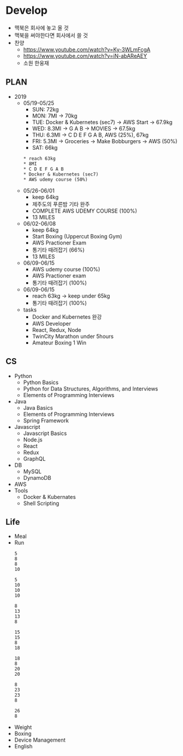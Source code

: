 # Develop
* 맥북은 회사에 놓고 올 것
* 맥북을 써야한다면 회사에서 쓸 것
* 찬양
  * https://www.youtube.com/watch?v=Ky-3WLmFcgA
  * https://www.youtube.com/watch?v=iN-abAReAEY
  * 소원 한웅재
## PLAN
* 2019
  * 05/19-05/25
    * SUN: 72kg
    * MON: 7MI -> 70kg
    * TUE: Docker & Kubernetes (sec7) -> AWS Start -> 67.9kg
    * WED: 8.3MI -> G A B -> MOVIES -> 67.5kg
    * THU: 6.3MI -> C D E F G A B, AWS (25%), 67kg
    * FRI: 5.3MI -> Groceries -> Make Bobburgers -> AWS (50%)
    * SAT: 66kg
    ```
    * reach 63kg
    * 8MI
    * C D E F G A B
    * Docker & Kubernetes (sec7)
    * AWS udemy course (50%)
    ```
  * 05/26-06/01
    * keep 64kg
    * 제주도의 푸른밤 기타 완주
    * COMPLETE AWS UDEMY COURSE (100%)
    * 13 MILES
  * 06/02-06/08
    * keep 64kg
    * Start Boxing (Uppercut Boxing Gym)
    * AWS Practioner Exam
    * 통기타 때려잡기 (66%)
    * 13 MILES
  * 06/09-06/15
    * AWS udemy course (100%)
    * AWS Practioner exam
    * 통기타 때려잡기 (100%)
  * 06/09-06/15
    * reach 63kg -> keep under 65kg
    * 통기타 때려잡기 (100%)
  * tasks
    * Docker and Kubernetes 완강
    * AWS Developer
    * React, Redux, Node
    * TwinCity Marathon under 5hours
    * Amateur Boxing 1 Win

## CS
* Python
  * Python Basics
  * Python for Data Structures, Algorithms, and Interviews
  * Elements of Programming Interviews
* Java
  * Java Basics
  * Elements of Programming Interviews
  * Spring Framework
* Javascript
  * Javascript Basics
  * Node.js
  * React
  * Redux
  * GraphQL
* DB
  * MySQL
  * DynamoDB
* AWS
* Tools
  * Docker & Kubernates
  * Shell Scripting
  
## Life
* Meal
* Run
  ```
  5
  8
  8
  10

  5
  10
  10
  10 

  8
  13
  13
  8
  
  15
  15
  8
  18
  
  18
  8
  20
  20
  
  8
  23
  23
  8
  
  26
  8
  ```
* Weight
* Boxing
* Device Management
* English

